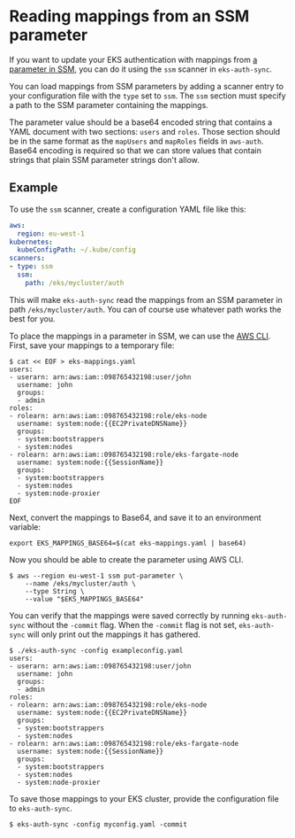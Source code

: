 # Reading mappings from an SSM parameter

If you want to update your EKS authentication with mappings from [a parameter in SSM][ssm], you can do it using the `ssm` scanner in `eks-auth-sync`.

You can load mappings from SSM parameters by adding a scanner entry to your configuration file with the `type` set to `ssm`.
The `ssm` section must specify a path to the SSM parameter containing the mappings.

The parameter value should be a base64 encoded string that contains a YAML document with two sections: `users` and `roles`.
Those section should be in the same format as the `mapUsers` and `mapRoles` fields in `aws-auth`.
Base64 encoding is required so that we can store values that contain strings that plain SSM parameter strings don't allow.

[ssm]: https://docs.aws.amazon.com/systems-manager/latest/userguide/systems-manager-parameter-store.html

## Example

To use the `ssm` scanner, create a configuration YAML file like this:

```yaml
aws:
  region: eu-west-1
kubernetes:
  kubeConfigPath: ~/.kube/config
scanners:
- type: ssm
  ssm:
    path: /eks/mycluster/auth
```

This will make `eks-auth-sync` read the mappings from an SSM parameter in path `/eks/mycluster/auth`.
You can of course use whatever path works the best for you.

To place the mappings in a parameter in SSM, we can use the [AWS CLI][awscli].
First, save your mappings to a temporary file:

```
$ cat << EOF > eks-mappings.yaml
users:
- userarn: arn:aws:iam::098765432198:user/john
  username: john
  groups:
  - admin
roles:
- rolearn: arn:aws:iam::098765432198:role/eks-node
  username: system:node:{{EC2PrivateDNSName}}
  groups:
  - system:bootstrappers
  - system:nodes
- rolearn: arn:aws:iam::098765432198:role/eks-fargate-node
  username: system:node:{{SessionName}}
  groups:
  - system:bootstrappers
  - system:nodes
  - system:node-proxier
EOF
```

Next, convert the mappings to Base64, and save it to an environment variable:

```
export EKS_MAPPINGS_BASE64=$(cat eks-mappings.yaml | base64)
```

Now you should be able to create the parameter using AWS CLI.

```
$ aws --region eu-west-1 ssm put-parameter \
    --name /eks/mycluster/auth \
    --type String \
    --value "$EKS_MAPPINGS_BASE64"
```

You can verify that the mappings were saved correctly by running `eks-auth-sync` without the `-commit` flag.
When the `-commit` flag is not set, `eks-auth-sync` will only print out the mappings it has gathered.

```
$ ./eks-auth-sync -config exampleconfig.yaml
users:
- userarn: arn:aws:iam::098765432198:user/john
  username: john
  groups:
  - admin
roles:
- rolearn: arn:aws:iam::098765432198:role/eks-node
  username: system:node:{{EC2PrivateDNSName}}
  groups:
  - system:bootstrappers
  - system:nodes
- rolearn: arn:aws:iam::098765432198:role/eks-fargate-node
  username: system:node:{{SessionName}}
  groups:
  - system:bootstrappers
  - system:nodes
  - system:node-proxier
```

To save those mappings to your EKS cluster, provide the configuration file to `eks-auth-sync`.

```
$ eks-auth-sync -config myconfig.yaml -commit
```

[awscli]: https://aws.amazon.com/cli/